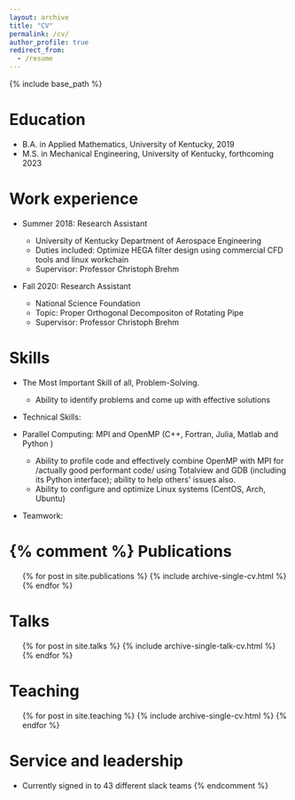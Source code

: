 ```yaml
---
layout: archive
title: "CV"
permalink: /cv/
author_profile: true
redirect_from:
  - /resume
---
```


{% include base_path %}

Education
======
* B.A. in Applied Mathematics, University of Kentucky, 2019
* M.S. in Mechanical Engineering, University of Kentucky, forthcoming 2023

Work experience
======
* Summer 2018: Research Assistant
  * University of Kentucky Department of Aerospace Engineering
  * Duties included: Optimize HEGA filter design using commercial CFD tools and linux workchain
  * Supervisor: Professor Christoph Brehm

* Fall 2020: Research Assistant
  * National Science Foundation
  * Topic: Proper Orthogonal Decompositon of Rotating Pipe
  * Supervisor: Professor Christoph Brehm
  
Skills
======

* The Most Important Skill of all, Problem-Solving.
  * Ability to identify problems and come up with effective solutions

* Technical Skills:
* Parallel Computing: MPI and OpenMP (C++, Fortran, Julia, Matlab and Python )
  * Ability to profile code and effectively combine OpenMP with MPI for /actually good performant code/ using Totalview and GDB (including its Python interface); ability to help others' issues also.
  * Ability to configure and optimize Linux systems (CentOS, Arch, Ubuntu)
* Teamwork:

{% comment %}
Publications
======
  <ul>{% for post in site.publications %}
    {% include archive-single-cv.html %}
  {% endfor %}</ul>
  
Talks
======
  <ul>{% for post in site.talks %}
    {% include archive-single-talk-cv.html %}
  {% endfor %}</ul>
  
Teaching
======
  <ul>{% for post in site.teaching %}
    {% include archive-single-cv.html %}
  {% endfor %}</ul>
  
Service and leadership
======
* Currently signed in to 43 different slack teams
{% endcomment %}
